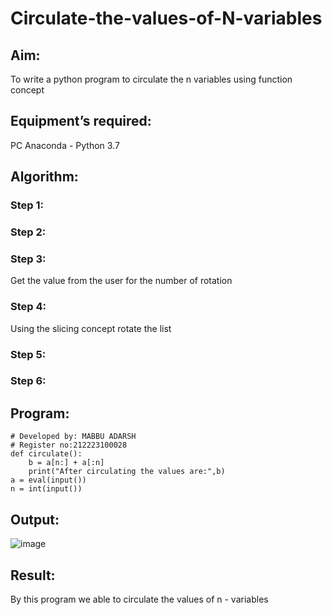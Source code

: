# Circulate-the-values-of-N-variables
## Aim:
To write a python program to circulate the n variables using function concept
## Equipment’s required:
PC
Anaconda - Python 3.7
## Algorithm: 
### Step 1: 
### Step 2: 
### Step 3: 
Get the value from the user for the number of rotation
### Step 4: 
Using the slicing concept rotate the list

### Step 5: 
### Step 6: 
## Program:
````
# Developed by: MABBU ADARSH
# Register no:212223100028
def circulate():
    b = a[n:] + a[:n]
    print("After circulating the values are:",b)
a = eval(input())
n = int(input())
````

## Output:
![image](https://github.com/user-attachments/assets/8cbaa748-1379-48d5-afdb-4c1f857903e9)

## Result:
By this program we able to circulate the values of n - variables
